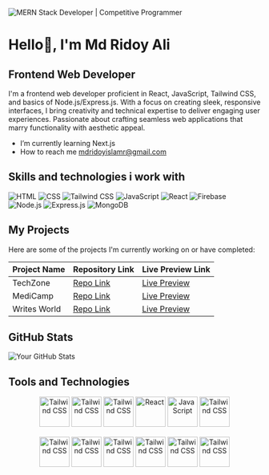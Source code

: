 
![MERN Stack Developer | Competitive Programmer](https://scontent.fccu9-1.fna.fbcdn.net/v/t39.30808-6/409192539_1021478182488612_4734927205960495052_n.jpg?stp=dst-jpg_p960x960&_nc_cat=103&ccb=1-7&_nc_sid=3635dc&_nc_eui2=AeEuH61-dIxRkyCIw3HvAzwRltK6iKEzzw6W0rqIoTPPDl4wBBXRG2HgMIYD7mIcpLA-XGykulExnGTFEcYRx-5G&_nc_ohc=-I5QFugv9wsAX9Hs6TX&_nc_ht=scontent.fccu9-1.fna&oh=00_AfDbnFvmw2jouldWwffUeqST98fTjnY10pMf3Yd-a60Abg&oe=6578E85E)
# Hello👋, I'm Md Ridoy Ali
## Frontend Web Developer
I'm a frontend web developer proficient in React, JavaScript, Tailwind CSS, and basics of Node.js/Express.js. With a focus on creating sleek, responsive interfaces, I bring creativity and technical expertise to deliver engaging user experiences. Passionate about crafting seamless web applications that marry functionality with aesthetic appeal.

-  I’m currently learning Next.js 
-  How to reach me mdridoyislamr@gmail.com

## Skills and technologies i work with

 ![HTML](https://img.shields.io/badge/-HTML-E34F26?logo=html5&logoColor=white&style=flat-square)
 ![CSS](https://img.shields.io/badge/-CSS-1572B6?logo=css3&logoColor=white&style=flat-square)
 ![Tailwind CSS](https://img.shields.io/badge/-Tailwind_CSS-38B2AC?logo=tailwind-css&logoColor=white&style=flat-square)
 ![JavaScript](https://img.shields.io/badge/-JavaScript-F7DF1E?logo=javascript&logoColor=black&style=flat-square)
 ![React](https://img.shields.io/badge/-React-61DAFB?logo=react&logoColor=white&style=flat-square)
 ![Firebase](https://img.shields.io/badge/-Firebase-FFCA28?logo=firebase&logoColor=black&style=flat-square)
 ![Node.js](https://img.shields.io/badge/-Node.js-339933?logo=node.js&logoColor=white&style=flat-square)
 ![Express.js](https://img.shields.io/badge/-Express.js-000000?logo=express&logoColor=white&style=flat-square)
 ![MongoDB](https://img.shields.io/badge/-MongoDB-47A248?logo=mongodb&logoColor=white&style=flat-square)
 



## My Projects
Here are some of the projects I'm currently working on or have completed:

| Project Name         | Repository Link                                                    | Live Preview Link                |
| -----------------    | ---------------------------------                                  | --------------------------------- |
| TechZone             | [Repo Link](https://github.com/mdridoyali/techZone-client-10)      | [Live Preview](https://assignment-10-6741d.web.app/) |
| MediCamp             | [Repo Link](https://github.com/mdridoyali/medi-camp-client-12)     | [Live Preview](https://medicamp-603c8.web.app/) |
| Writes World         | [Repo Link](https://github.com/mdridoyali/writes-world-client-11)  | [Live Preview](https://ass-11-jwt.web.app/) |


## GitHub Stats

![Your GitHub Stats](https://github-readme-stats.vercel.app/api?username=mdridoyali&show_icons=true&theme=radical)


## Tools and Technologies
<p align="center">
<img src='https://i.ibb.co/QnyFCsT/html.webp' alt='Tailwind CSS' height='60' margin='15px'>
<img src='https://i.ibb.co/cJ6X3gT/CSS3-logo-svg.png' alt='Tailwind CSS' height='60'  margin='15px'>
<img src='https://i.ibb.co/C7hG2n7/download-1-removebg-preview.png' alt='Tailwind CSS'  height='60'  margin='15px'>
<img src='https://upload.wikimedia.org/wikipedia/commons/thumb/a/a7/React-icon.svg/1280px-React-icon.svg.png' alt='React'  height='60'  margin='15px'>
<img src='https://upload.wikimedia.org/wikipedia/commons/thumb/9/99/Unofficial_JavaScript_logo_2.svg/320px-Unofficial_JavaScript_logo_2.svg.png' alt='JavaScript'  height='60'  margin='15px'>
<img src='https://i.ibb.co/ynLJbrG/express.png' alt='Tailwind CSS'  height='60'  margin='15px'> <br/>  <br/>
<img src='https://i.ibb.co/9wxGfS8/mongodb.png' alt='Tailwind CSS'  height='60'  margin='15px'>
<img src='https://i.ibb.co/fkGXVL2/NODE2.png' alt='Tailwind CSS'  height='60'  margin='15px'>
<img src='https://i.ibb.co/J3XbBq2/firebase.png)' alt='Tailwind CSS'  height='60'  margin='15px'>
<img src='https://i.ibb.co/NWXxmyk/figma.jpg' alt='Tailwind CSS'  height='60'  margin='15px'>
<img src='https://i.ibb.co/NZGYmyf/github.png' alt='Tailwind CSS'  height='60'  margin='15px''>
<img src='https://i.ibb.co/C2t9Bd2/vs-code.jpg' alt='Tailwind CSS'  height='60'  margin='15px'>
</p>


